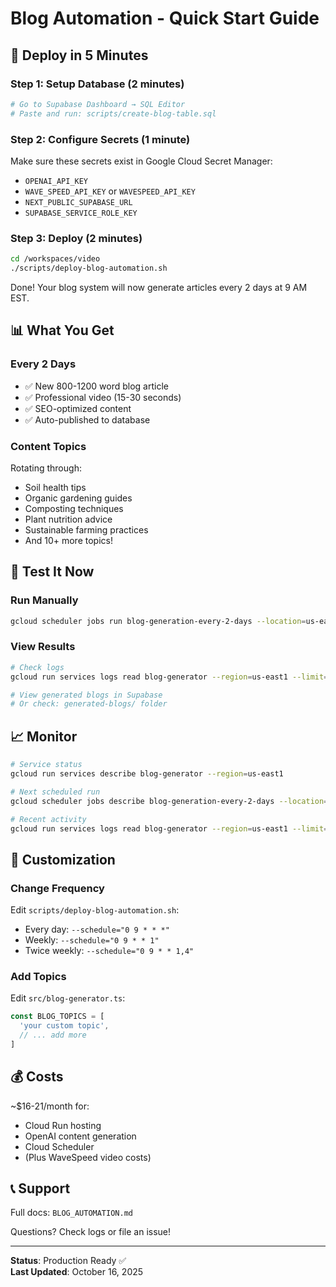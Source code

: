 # Blog Automation - Quick Start Guide

## 🚀 Deploy in 5 Minutes

### Step 1: Setup Database (2 minutes)
```bash
# Go to Supabase Dashboard → SQL Editor
# Paste and run: scripts/create-blog-table.sql
```

### Step 2: Configure Secrets (1 minute)
Make sure these secrets exist in Google Cloud Secret Manager:
- `OPENAI_API_KEY`
- `WAVE_SPEED_API_KEY` or `WAVESPEED_API_KEY`
- `NEXT_PUBLIC_SUPABASE_URL`
- `SUPABASE_SERVICE_ROLE_KEY`

### Step 3: Deploy (2 minutes)
```bash
cd /workspaces/video
./scripts/deploy-blog-automation.sh
```

Done! Your blog system will now generate articles every 2 days at 9 AM EST.

## 📊 What You Get

### Every 2 Days
- ✅ New 800-1200 word blog article
- ✅ Professional video (15-30 seconds)
- ✅ SEO-optimized content
- ✅ Auto-published to database

### Content Topics
Rotating through:
- Soil health tips
- Organic gardening guides
- Composting techniques
- Plant nutrition advice
- Sustainable farming practices
- And 10+ more topics!

## 🧪 Test It Now

### Run Manually
```bash
gcloud scheduler jobs run blog-generation-every-2-days --location=us-east1
```

### View Results
```bash
# Check logs
gcloud run services logs read blog-generator --region=us-east1 --limit=50

# View generated blogs in Supabase
# Or check: generated-blogs/ folder
```

## 📈 Monitor

```bash
# Service status
gcloud run services describe blog-generator --region=us-east1

# Next scheduled run
gcloud scheduler jobs describe blog-generation-every-2-days --location=us-east1

# Recent activity
gcloud run services logs read blog-generator --region=us-east1 --limit=20
```

## 🎯 Customization

### Change Frequency
Edit `scripts/deploy-blog-automation.sh`:
- Every day: `--schedule="0 9 * * *"`
- Weekly: `--schedule="0 9 * * 1"`
- Twice weekly: `--schedule="0 9 * * 1,4"`

### Add Topics
Edit `src/blog-generator.ts`:
```typescript
const BLOG_TOPICS = [
  'your custom topic',
  // ... add more
]
```

## 💰 Costs

~$16-21/month for:
- Cloud Run hosting
- OpenAI content generation  
- Cloud Scheduler
- (Plus WaveSpeed video costs)

## 📞 Support

Full docs: `BLOG_AUTOMATION.md`

Questions? Check logs or file an issue!

---

**Status**: Production Ready ✅  
**Last Updated**: October 16, 2025
